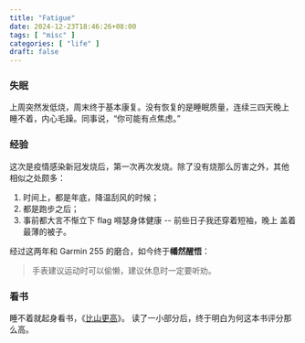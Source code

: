```yaml
---
title: "Fatigue"
date: 2024-12-23T18:46:26+08:00
tags: [ "misc" ]
categories: [ "life" ]
draft: false
---
```


### 失眠

上周突然发低烧，周末终于基本康复。没有恢复的是睡眠质量，连续三四天晚上
睡不着，内心毛躁。同事说，“你可能有点焦虑。”


### 经验

这次是疫情感染新冠发烧后，第一次再次发烧。除了没有烧那么厉害之外，其他
相似之处颇多：

1. 时间上，都是年底，降温刮风的时候；
2. 都是跑步之后；
3. 事前都大言不惭立下 flag 嘚瑟身体健康 -- 前些日子我还穿着短袖，晚上
   盖着最薄的被子。

经过这两年和 Garmin 255 的磨合，如今终于**幡然醒悟**：

> 手表建议运动时可以偷懒，建议休息时一定要听劝。

### 看书

睡不着就起身看书，《[比山更高](https://book.douban.com/subject/36838903/)》。
读了一小部分后，终于明白为何这本书评分那么高。
